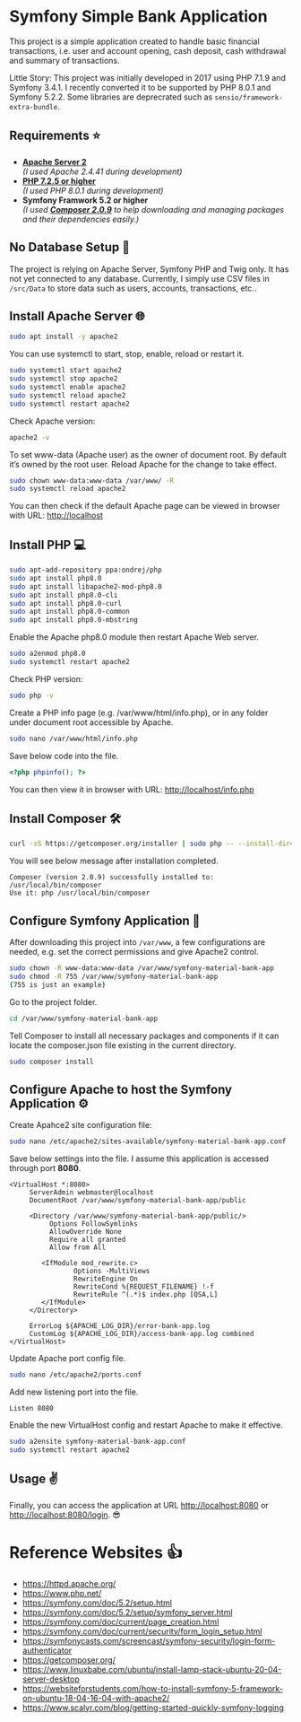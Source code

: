 # Symfony Simple Bank Application
This project is a simple application created to handle basic financial transactions, i.e. user and account opening, cash deposit, cash withdrawal and summary of transactions.

Little Story: This project was initially developed in 2017 using PHP 7.1.9 and Symfony 3.4.1. I recently converted it to be supported by PHP 8.0.1 and Symfony 5.2.2. Some libraries are deprecrated such as `sensio/framework-extra-bundle`.

## Requirements :star:
* **[Apache Server 2](#Install-Apache-Server)**<br/>*(I used Apache 2.4.41 during development)*
* **[PHP 7.2.5 or higher](#Install-PHP)**<br/>*(I used PHP 8.0.1 during development)*
* **Symfony Framwork 5.2 or higher**<br/>*(I used **[Composer 2.0.9](#Install-Composer)** to help downloading and managing packages and their dependencies easily.)*

## No Database Setup :floppy_disk:
The project is relying on Apache Server, Symfony PHP and Twig only. It has not yet connected to any database. Currently, I simply use CSV files in `/src/Data` to store data such as users, accounts, transactions, etc..

## Install Apache Server :globe_with_meridians:
```bash
sudo apt install -y apache2
```
You can use systemctl to start, stop, enable, reload or restart it.
```bash
sudo systemctl start apache2
sudo systemctl stop apache2
sudo systemctl enable apache2
sudo systemctl reload apache2
sudo systemctl restart apache2
```
Check Apache version:
```bash
apache2 -v
```
To set www-data (Apache user) as the owner of document root. By default it’s owned by the root user. Reload Apache for the change to take effect.
```bash
sudo chown www-data:www-data /var/www/ -R
sudo systemctl reload apache2
```
You can then check if the default Apache page can be viewed in browser with URL: <http://localhost>

## Install PHP :computer:
```bash
sudo apt-add-repository ppa:ondrej/php
sudo apt install php8.0
sudo apt install libapache2-mod-php8.0
sudo apt install php8.0-cli
sudo apt install php8.0-curl
sudo apt install php8.0-common
sudo apt install php8.0-mbstring
```
Enable the Apache php8.0 module then restart Apache Web server.
```bash
sudo a2enmod php8.0
sudo systemctl restart apache2
```
Check PHP version:
```bash
sudo php -v
```
Create a PHP info page (e.g. /var/www/html/info.php), or in any folder under document root accessible by Apache.
```bash
sudo nano /var/www/html/info.php
```
Save below code into the file.
```php
<?php phpinfo(); ?>
```
You can then view it in browser with URL: <http://localhost/info.php>

## Install Composer :hammer_and_wrench:
```bash
curl -sS https://getcomposer.org/installer | sudo php -- --install-dir=/usr/local/bin --filename=composer
```
You will see below message after installation completed.
```
Composer (version 2.0.9) successfully installed to: /usr/local/bin/composer
Use it: php /usr/local/bin/composer
```

## Configure Symfony Application :receipt:
After downloading this project into `/var/www`, a few configurations are needed, e.g. set the correct permissions and give Apache2 control.
```bash
sudo chown -R www-data:www-data /var/www/symfony-material-bank-app
sudo chmod -R 755 /var/www/symfony-material-bank-app
(755 is just an example)
```
Go to the project folder.
```bash
cd /var/www/symfony-material-bank-app
```
Tell Composer to install all necessary packages and components if it can locate the composer.json file existing in the current directory.
```bash
sudo composer install
```

## Configure Apache to host the Symfony Application :gear:
Create Apahce2 site configuration file:
```bash
sudo nano /etc/apache2/sites-available/symfony-material-bank-app.conf
```
Save below settings into the file. I assume this application is accessed through port **8080**.
```aconf
<VirtualHost *:8080>
     ServerAdmin webmaster@localhost
     DocumentRoot /var/www/symfony-material-bank-app/public

     <Directory /var/www/symfony-material-bank-app/public/>
          Options FollowSymlinks
          AllowOverride None
          Require all granted
          Allow from All
        
        <IfModule mod_rewrite.c>
                Options -MultiViews
                RewriteEngine On
                RewriteCond %{REQUEST_FILENAME} !-f
                RewriteRule ^(.*)$ index.php [QSA,L]
        </IfModule>
     </Directory>

     ErrorLog ${APACHE_LOG_DIR}/error-bank-app.log
     CustomLog ${APACHE_LOG_DIR}/access-bank-app.log combined
</VirtualHost>
```
Update Apache port config file.
```bash
sudo nano /etc/apache2/ports.conf
```
Add new listening port into the file.
```aconf
Listen 8080
```
Enable the new VirtualHost config and restart Apache to make it effective.
```bash
sudo a2ensite symfony-material-bank-app.conf
sudo systemctl restart apache2
```

## Usage :v:
Finally, you can access the application at URL <http://localhost:8080> or <http://localhost:8080/login>. :sunglasses:


# Reference Websites :thumbsup:
* https://httpd.apache.org/
* https://www.php.net/
* https://symfony.com/doc/5.2/setup.html
* https://symfony.com/doc/5.2/setup/symfony_server.html
* https://symfony.com/doc/current/page_creation.html
* https://symfony.com/doc/current/security/form_login_setup.html
* https://symfonycasts.com/screencast/symfony-security/login-form-authenticator
* https://getcomposer.org/
* https://www.linuxbabe.com/ubuntu/install-lamp-stack-ubuntu-20-04-server-desktop
* https://websiteforstudents.com/how-to-install-symfony-5-framework-on-ubuntu-18-04-16-04-with-apache2/
* https://www.scalyr.com/blog/getting-started-quickly-symfony-logging

